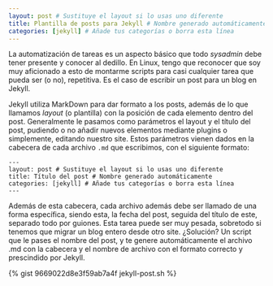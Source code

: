 ```yaml
---
layout: post # Sustituye el layout si lo usas uno diferente
title: Plantilla de posts para Jekyll # Nombre generado automáticamente
categories: [jekyll] # Añade tus categorías o borra esta línea
---
```


La automatización de tareas es un aspecto básico que todo *sysadmin* debe tener presente y conocer al dedillo. En Linux, tengo que reconocer que soy muy aficionado a esto de montarme scripts para casi cualquier tarea que pueda ser (o no), repetitiva. Es el caso de escribir un post para un blog en Jekyll.

Jekyll utiliza MarkDown para dar formato a los posts, además de lo que llamamos *layout* (o plantilla) con la posición de cada elemento dentro del post. Generalmente le pasamos como parámetros el layout y el título del post, pudiendo o no añadir nuevos elementos mediante plugins o simplemente, editando nuestro site. Estos parámetros vienen dados en la cabecera de cada archivo `.md` que escribimos, con el siguiente formato:

    ---
    layout: post # Sustituye el layout si lo usas uno diferente
    title: Título del post # Nombre generado automáticamente
    categories: [jekyll] # Añade tus categorías o borra esta línea
    ---

Además de esta cabecera, cada archivo además debe ser llamado de una forma específica, siendo esta, la fecha del post, seguida del título de este, separado todo por guiones. Esta tarea puede ser muy pesada, sobretodo si tenemos que migrar un blog entero desde otro site. ¿Solución? Un script que le pases el nombre del post, y te genere automáticamente el archivo .md con la cabecera y el nombre de archivo con el formato correcto y prescindido por Jekyll.

{% gist 9669022d8e3f59ab7a4f jekyll-post.sh %}
